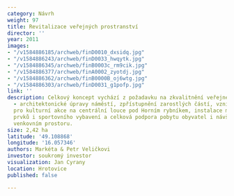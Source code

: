 ```yaml
---
category: Návrh
weight: 97
title: Revitalizace veřejných prostranství
director: ''
year: 2011
images:
- "/v1584886185/archweb/finD0010_dxsidq.jpg"
- "/v1584886243/archweb/finD0033_hwqytk.jpg"
- "/v1584886345/archweb/finB0003c_rm9cik.jpg"
- "/v1584886377/archweb/finA0002_zyotdj.jpg"
- "/v1584886362/archweb/finB0000B_oj6wtg.jpg"
- "/v1584886303/archweb/finD0031_g1pofp.jpg"
link: ''
description: Celkový koncept vychází z požadavku na zkvalitnění veřejného prostranství
  - architektonické úpravy náměstí, zpřístupnění zarostlých částí, vznik prostranství
  pro kulturní akce na centrální louce pod Horním rybníkem, instalace mobiliáře, herních
  prvků i sportovního vybavení a celková podpora pobytu obyvatel i návštěvníků ve
  venkovním prostoru.
size: 2,42 ha
latitude: '49.108868'
longitude: '16.057346'
authors: Markéta & Petr Veličkovi
investor: soukromý investor
visualization: Jan Cyrany
location: Hrotovice
published: false

---
```


